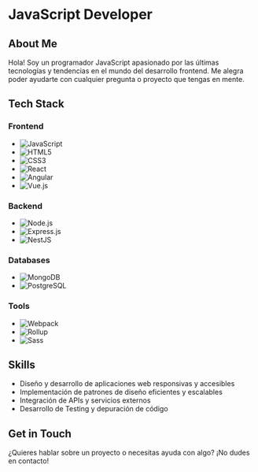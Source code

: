 **JavaScript Developer**
=====================

**About Me**
------------

Hola! Soy un programador JavaScript apasionado por las últimas tecnologías y tendencias en el mundo del desarrollo frontend. Me alegra poder ayudarte con cualquier pregunta o proyecto que tengas en mente.

**Tech Stack**
-------------

### Frontend

* ![JavaScript](https://img.shields.io/badge/JavaScript-F7DF1E?style=for-the-badge&logo=javascript&logoColor=black)
* ![HTML5](https://img.shields.io/badge/HTML5-E34F26?style=for-the-badge&logo=html5&logoColor=white)
* ![CSS3](https://img.shields.io/badge/CSS3-1572B6?style=for-the-badge&logo=css3&logoColor=white)
* ![React](https://img.shields.io/badge/React-61DAFB?style=for-the-badge&logo=react&logoColor=black)
* ![Angular](https://img.shields.io/badge/Angular-DD0031?style=for-the-badge&logo=angular&logoColor=white)
* ![Vue.js](https://img.shields.io/badge/Vue.js-4FC08D?style=for-the-badge&logo=vuedotjs&logoColor=white)

### Backend

* ![Node.js](https://img.shields.io/badge/Node.js-339933?style=for-the-badge&logo=node.js&logoColor=white)
* ![Express.js](https://img.shields.io/badge/Express.js-000000?style=for-the-badge&logo=express&logoColor=white)
* ![NestJS](https://img.shields.io/badge/NestJS-E0234E?style=for-the-badge&logo=nestjs&logoColor=white)

### Databases

* ![MongoDB](https://img.shields.io/badge/MongoDB-47A248?style=for-the-badge&logo=mongodb&logoColor=white)
* ![PostgreSQL](https://img.shields.io/badge/PostgreSQL-4169E1?style=for-the-badge&logo=postgresql&logoColor=white)

### Tools

* ![Webpack](https://img.shields.io/badge/Webpack-8DD06F?style=for-the-badge&logo=webpack&logoColor=black)
* ![Rollup](https://img.shields.io/badge/Rollup-EC4A3F?style=for-the-badge&logo=rollup.js&logoColor=white)
* ![Sass](https://img.shields.io/badge/Sass-CC6699?style=for-the-badge&logo=sass&logoColor=white)


**Skills**
---------

* Diseño y desarrollo de aplicaciones web responsivas y accesibles
* Implementación de patrones de diseño eficientes y escalables
* Integración de APIs y servicios externos
* Desarrollo de Testing y depuración de código

**Get in Touch**
---------------
¿Quieres hablar sobre un proyecto o necesitas ayuda con algo? ¡No dudes en contacto!

[LinkedIn]:https://www.linkedin.com/in/ruben-d-guerrero-n-9276bb195/
[Email]:rudargeneira@gmail.com





